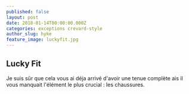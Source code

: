 ```yaml
---
published: false
layout: post
date: 2018-01-14T00:00:00.000Z
categories: exceptions crevard-style
author_slug: hyke
feature_image: luckyfit.jpg
---
```

## Lucky Fit

Je suis sûr que cela vous ai déja arrivé d'avoir une tenue complète ais il vous manquait l'élément le plus crucial : les chaussures. 
